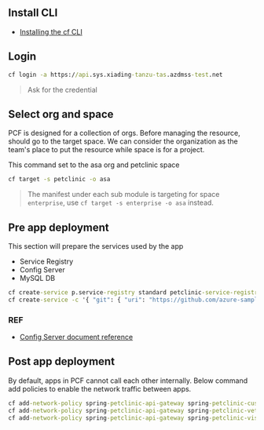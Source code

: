 ## Install CLI
- [Installing the cf CLI](https://docs.vmware.com/en/VMware-Tanzu-Application-Service/6.0/tas-for-vms/install-go-cli.html)

## Login

```cmd
cf login -a https://api.sys.xiading-tanzu-tas.azdmss-test.net
```
> Ask for the credential

## Select org and space
PCF is designed for a collection of orgs. Before managing the resource, should go to the target space. We can consider the organization as the team's place to put the resource while space is for a project.

This command set to the asa org  and petclinic space

```cmd
cf target -s petclinic -o asa
```

> The manifest under each sub module is targeting for space `enterprise`, use `cf target -s enterprise -o asa` instead.

## Pre app deployment
This section will prepare the services used by the app
- Service Registry
- Config Server
- MySQL DB

```cmd
cf create-service p.service-registry standard petclinic-service-registry
cf create-service -c '{ "git": { "uri": "https://github.com/azure-samples/spring-petclinic-microservices-config", "label": "master" } }' p.config-server standard petclinic-config-server
```

### REF
- [Config Server document reference](https://docs.vmware.com/en/Spring-Cloud-Services-for-VMware-Tanzu/3.2/spring-cloud-services/GUID-config-server-configuring-with-git.html)

## Post app deployment
By default, apps in PCF cannot call each other internally. Below command add policies to enable the network traffic between apps.

```cmd
cf add-network-policy spring-petclinic-api-gateway spring-petclinic-customers-service --protocol tcp --port 8080
cf add-network-policy spring-petclinic-api-gateway spring-petclinic-vets-service --protocol tcp --port 8080
cf add-network-policy spring-petclinic-api-gateway spring-petclinic-visits-service --protocol tcp --port 8080
```
